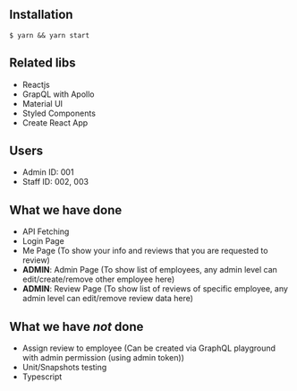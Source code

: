## Installation

```
$ yarn && yarn start
```

## Related libs

* Reactjs
* GrapQL with Apollo
* Material UI
* Styled Components
* Create React App

## Users
* Admin ID: 001
* Staff ID: 002, 003

## What we have done
* API Fetching
* Login Page
* Me Page (To show your info and reviews that you are requested to review)
* **ADMIN**: Admin Page (To show list of employees, any admin level can edit/create/remove other employee here)
* **ADMIN**: Review Page (To show list of reviews of specific employee, any admin level can edit/remove review data here)

## What we have *not* done
* Assign review to employee (Can be created via GraphQL playground with admin permission (using admin token))
* Unit/Snapshots testing
* Typescript
